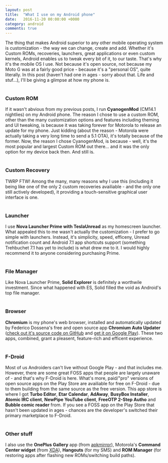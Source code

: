 ```yaml
---
layout: post
title:  "What I use on my Android phone"
date:   2016-11-20 00:00:00 +0000
category: android
comments: true
---
```

The thing that makes Android superior to any other mobile operating system is customization - the way we can change, create and add. Whether it's Custom ROMs, recoveries, launchers, great applications or even custom kernels, Android enables us to tweak every bit of it, to our taste. That's why it's the mobile OS I use. Not because it's open source, not because my Moto G was at a fairly good price - because it's a "personal OS", quite literally. In this post (haven't had one in ages - sorry about that. Life and stuf...), I'll be giving a glimpse at how my phone is.
<br>
<br>

### Custom ROM
If it wasn't abvious from my previous posts, I run **CyanogenMod** (CM14.1 nightlies) on my Android phone. The reason I chose to use a custom ROM, other than the many customization options and features including theming and UI tweaking, is because it was taking forever for Motorola to release an update for my phone. Just kidding (about the reason - Motorola were actually taking a very long time to send a 5.1 OTA), it's totally because of the former. Now, the reason I chose CyanogenMod, is because - well, it's the most popular and largest Custom ROM out there... and it was the only option for my device back then. And still is.
<br>
<br>

### Custom Recovery
TWRP FTW! Among the many, many reasons why I use this (including it being like one of the only 2 custom recoveries availiable - and the only one still actively developed), it providing a touch-sensitive graphical user interface is one.
<br>
<br>

### Launcher
I use **Nova Launcher Prime with TeslaUnread** as my homescreen launcher. What appealed this to me wasn't actually the customization - I prefer to go simple with launchers. Instead, it's simplicity, speed, efficeny, Unread notification count and Android 7.1 app shortcuts support (something Trehbuchet 7.1 has yet to include) is what drew me to it. I would highly recommend it to anyone considering purchasing Prime.
<br>
<br>

### File Manager
Like Nova Launcher Prime, **Solid Explorer** is definitely a worthwile investment. Since what happened with ES, Solid filled the void as Android's top file manager. 
<br>
<br>

### Browser
**Chromium** is my phone's web browser, installed and automatically updated by Federico Dossena's free and open source app **Chromium Auto Updater** ([check out it's source code on GitHub](https://github.com/adolfintel/chromiumUpdater) and [get it on Google Play](https://play.google.com/store/apps/details?id=com.dosse.chromiumautoupdater)). These two apps, combined, grant a pleasent, feature-rich and efficent experience.
<br>
<br>

### F-Droid
Most of us Androiders can't live without Google Play - and that includes me. However, there are some great FOSS apps that people are largely unaware of - and that's why F-Droid is here. What's more, paid/"pro" versions of open source apps on the Play Store are availiable for free on F-Droid - due to them building from the same source as the free version. This app store is where I got **Turbo Editor**, **Etar Calendar**, **AdAway**, **BusyBox Installer**, **Atomic IRC client**, **NewPipe YouTube client**, **FreeOTP 2-Step Autho** and **Bubble comic reader** from. If you see a FOSS app on the Play Store that hasn't been updated in ages - chances are the developer's switched their primary marketplace to F-Droid.
<br>
<br>

### Other stuff
I also use the **OnePlus Gallery** app (from [apkmirror](https://www.apkmirror.com/apk/oneplus-ltd/oneplus-gallery/oneplus-gallery-1-2-1-release/oneplus-gallery-1-2-1-android-apk-download/)), Motorola's **Command Center widget** (from [XDA](https://forum.xda-developers.com/moto-maxx/themes-apps/moto-z-command-center-widget-t3417171)), **Hangouts** (for my SMS) and **ROM Manager** (for restoring apps after flashing new ROMs/switching build paths).